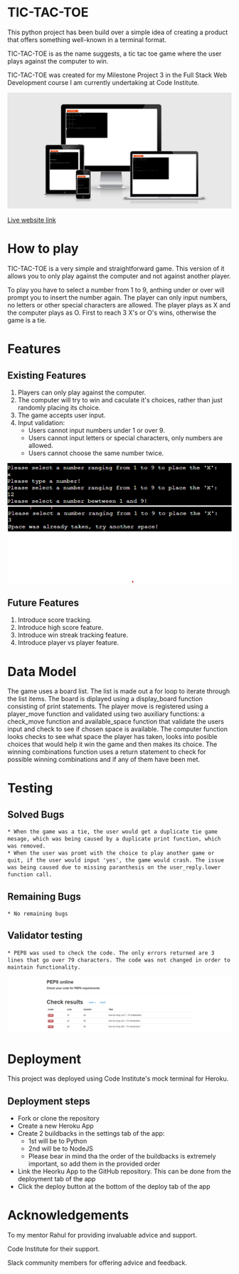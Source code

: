 # TIC-TAC-TOE

This python project has been build over a simple idea of creating a product that offers something well-known in a terminal format.

TIC-TAC-TOE is as the name suggests, a tic tac toe game where the user plays against the computer to win.

TIC-TAC-TOE was created for my Milestone Project 3 in the Full Stack Web Development course I am currently undertaking at Code Institute.

![](readme-images/am.i.responsive.tic.tac.toe.png)

[Live website link](https://tic-tac-toe-ms3.herokuapp.com/)

# How to play

TIC-TAC-TOE is a very simple and straightforward game. This version of it allows you to only play against the computer and not against another player. 

To play you have to select a number from 1 to 9, anthing under or over will prompt you to insert the number again.
The player can only input numbers, no letters or other special characters are allowed.
The player plays as X and the computer plays as O.
First to reach 3 X's or O's wins, otherwise the game is a tie.

# Features

## Existing Features

1. Players can only play against the computer.
2. The computer will try to win and caculate it's choices, rather than just randomly placing its choice.
3. The game accepts user input.
4. Input validation:
    * Users cannot input numbers under 1 or over 9.
    * Users cannot input letters or special characters, only numbers are allowed.
    * Users cannot choose the same number twice.

![](readme-images/input.validation.png)
![](readme-images/same.choice.error.png)

## Future Features

1. Introduce score tracking.
2. Introduce high score feature.
3. Introduce win streak tracking feature.
4. Introduce player vs player feature.

# Data Model

The game uses a board list. The list is made out a for loop to iterate through the list items.
The board is diplayed using a display_board function consisting of print statements.
The player move is registered using a player_move function and validated using two auxiliary functions: a check_move function and available_space function that validate the users input and check to see if chosen space is available.
The computer function looks checks to see what space the player has taken, looks into posible choices that would help it win the game and then makes its choice.
The winning combinations function uses a return statement to check for possible winning combinations and if any of them have been met.

# Testing

## Solved Bugs
    * When the game was a tie, the user would get a duplicate tie game mesage, which was being caused by a duplicate print function, which was removed.
    * When the user was promt with the choice to play another game or quit, if the user would input 'yes', the game would crash. The issue was being caused due to missing paranthesis on the user_reply.lower function call.

## Remaining Bugs
    * No remaining bugs

## Validator testing
    * PEP8 was used to check the code. The only errors returned are 3 lines that go over 79 characters. The code was not changed in order to maintain functionality.
![](readme-images/pep8.png)

# Deployment
This project was deployed using Code Institute's mock terminal for Heroku.

## Deployment steps
* Fork or clone the repository
* Create a new Heroku App
* Create 2 buildbacks in the settings tab of the app:
    * 1st will be to Python
    * 2nd will be to NodeJS
    * Please bear in mind tha the order of the buildbacks is extremely important, so add them in the provided order
* Link the Heorku App to the GitHub repository. This can be done from the deployment tab of the app
* Click the deploy button at the bottom of the deploy tab of the app

# Acknowledgements
 To my mentor Rahul for providing invaluable advice and support.

 Code Institute for their support.

 Slack community members for offering advice and feedback.